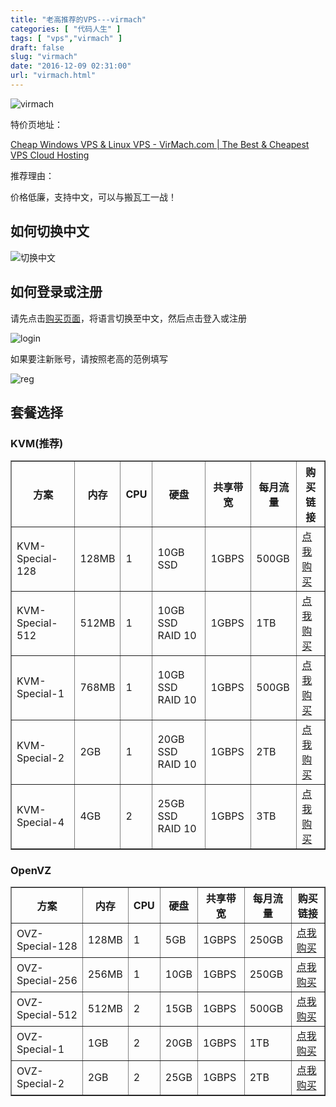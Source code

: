 ```yaml
---
title: "老高推荐的VPS---virmach"
categories: [ "代码人生" ]
tags: [ "vps","virmach" ]
draft: false
slug: "virmach"
date: "2016-12-09 02:31:00"
url: "virmach.html"
---
```


![virmach][1]

特价页地址：

[Cheap Windows VPS & Linux VPS - VirMach.com | The Best & Cheapest VPS Cloud Hosting][2]

推荐理由：

价格低廉，支持中文，可以与搬瓦工一战！


<!--more-->


## 如何切换中文

![切换中文][3]

## 如何登录或注册

请先点击[购买页面][4]，将语言切换至中文，然后点击登入或注册

![login][5]

如果要注新账号，请按照老高的范例填写

![reg][6]

## 套餐选择

### KVM(推荐)

<table border="1" cellpadding="10%">
  <tr>
    <th>方案</th>
    <th>内存</th>
    <th>CPU</th>
    <th>硬盘</th>
    <th>共享带宽</th>
    <th>每月流量</th>
    <th>购买链接</th>
  </tr>
  <tr>
    <td>KVM-Special-128</td>
    <td>128MB</td>
    <td>1</td>
    <td>10GB SSD</td>
    <td>1GBPS</td>
    <td>500GB</td>
    <td><a target="_blank" href="https://virmach.com/manage/aff.php?aff=1248&gid=129">点我购买</a></td>
  </tr>
  <tr>
    <td>KVM-Special-512</td>
    <td>512MB</td>
    <td>1</td>
    <td>10GB SSD  RAID 10</td>
    <td>1GBPS</td>
    <td>1TB</td>
    <td><a target="_blank" href="https://virmach.com/manage/aff.php?aff=1248&gid=120">点我购买</a></td>
  </tr>
  <tr>
    <td>KVM-Special-1</td>
    <td>768MB</td>
    <td>1</td>
    <td>10GB SSD  RAID 10</td>
    <td>1GBPS</td>
    <td>500GB</td>
    <td><a target="_blank" href="https://virmach.com/manage/aff.php?aff=1248&gid=113">点我购买</a></td>
  </tr>
  <tr>
    <td>KVM-Special-2</td>
    <td>2GB</td>
    <td>1</td>
    <td>20GB SSD RAID 10</td>
    <td>1GBPS</td>
    <td>2TB</td>
    <td><a target="_blank" href="https://virmach.com/manage/aff.php?aff=1248&gid=114">点我购买</a></td>
  </tr>
  <tr>
    <td>KVM-Special-4</td>
    <td>4GB</td>
    <td>2</td>
    <td>25GB SSD RAID 10</td>
    <td>1GBPS</td>
    <td>3TB</td>
    <td><a target="_blank" href="https://virmach.com/manage/aff.php?aff=1248&gid=130">点我购买</a></td>
  </tr>
</table>

### OpenVZ

<table border="1" cellpadding="10%">
  <tr>
    <th>方案</th>
    <th>内存</th>
    <th>CPU</th>
    <th>硬盘</th>
    <th>共享带宽</th>
    <th>每月流量</th>
    <th>购买链接</th>
  </tr>
  <tr>
    <td>OVZ-Special-128</td>
    <td>128MB</td>
    <td>1</td>
    <td>5GB</td>
    <td>1GBPS</td>
    <td>250GB</td>
    <td><a target="_blank" href="https://virmach.com/manage/aff.php?aff=1248&gid=118">点我购买</a></td>
  </tr>
  <tr>
    <td>OVZ-Special-256</td>
    <td>256MB</td>
    <td>1</td>
    <td>10GB</td>
    <td>1GBPS</td>
    <td>250GB</td>
    <td><a target="_blank" href="https://virmach.com/manage/aff.php?aff=1248&gid=119">点我购买</a></td>
  </tr>
  <tr>
    <td>OVZ-Special-512</td>
    <td>512MB</td>
    <td>2</td>
    <td>15GB</td>
    <td>1GBPS</td>
    <td>500GB</td>
    <td><a target="_blank" href="https://virmach.com/manage/aff.php?aff=1248&gid=117">点我购买</a></td>
  </tr>
  <tr>
    <td>OVZ-Special-1</td>
    <td>1GB</td>
    <td>2</td>
    <td>20GB</td>
    <td>1GBPS</td>
    <td>1TB</td>
    <td><a target="_blank" href="https://virmach.com/manage/aff.php?aff=1248&gid=111">点我购买</a></td>
  </tr>
  <tr>
    <td>OVZ-Special-2</td>
    <td>2GB</td>
    <td>2</td>
    <td>25GB</td>
    <td>1GBPS</td>
    <td>2TB</td>
    <td><a target="_blank" href="https://virmach.com/manage/aff.php?aff=1248&gid=112">点我购买</a></td>
  </tr>
</table>


  [1]: https://blog.phpgao.com/usr/uploads/2016/12/3240554130.png
  [2]: https://virmach.com/manage/aff.php?aff=1248&gid=22
  [3]: https://blog.phpgao.com/usr/uploads/2016/12/4094316781.png
  [4]: https://virmach.com/manage/aff.php?aff=1248&gid=22
  [5]: https://blog.phpgao.com/usr/uploads/2016/12/3294917157.png
  [6]: https://blog.phpgao.com/usr/uploads/2016/12/2842041303.png